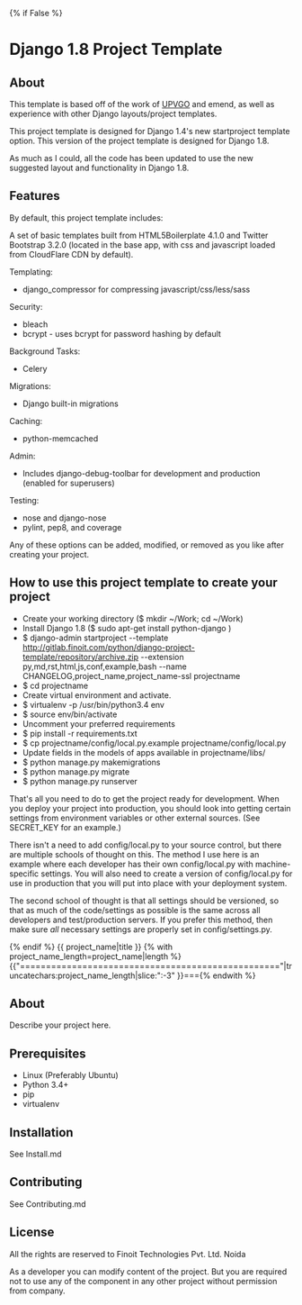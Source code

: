 {% if False %}
# Django 1.8 Project Template

## About

This template is based off of the work of [UPVGO](http://upvgo.com/) and emend, as well as experience with other Django layouts/project templates.

This project template is designed for Django 1.4's new startproject template option. This version of the project template is designed for Django 1.8.

As much as I could, all the code has been updated to use the new suggested layout
and functionality in Django 1.8.

## Features

By default, this project template includes:

A set of basic templates built from HTML5Boilerplate 4.1.0 and Twitter Bootstrap 3.2.0 (located in the
base app, with css and javascript loaded from CloudFlare CDN by default).

Templating:

- django_compressor for compressing javascript/css/less/sass

Security:

- bleach
- bcrypt - uses bcrypt for password hashing by default

Background Tasks:

- Celery

Migrations:

- Django built-in migrations

Caching:

- python-memcached

Admin:

- Includes django-debug-toolbar for development and production (enabled for superusers)

Testing:

- nose and django-nose
- pylint, pep8, and coverage

Any of these options can be added, modified, or removed as you like after creating your project.

## How to use this project template to create your project

- Create your working directory ($ mkdir ~/Work; cd ~/Work)
- Install Django 1.8 ($ sudo apt-get install python-django )
- $ django-admin startproject --template http://gitlab.finoit.com/python/django-project-template/repository/archive.zip --extension py,md,rst,html,js,conf,example,bash --name CHANGELOG,project_name,project_name-ssl projectname
- $ cd projectname
- Create virtual environment and activate.
- $ virtualenv -p /usr/bin/python3.4 env
- $ source env/bin/activate
- Uncomment your preferred requirements
- $ pip install -r requirements.txt
- $ cp projectname/config/local.py.example projectname/config/local.py
- Update fields in the models of apps available in projectname/libs/
- $ python manage.py makemigrations
- $ python manage.py migrate
- $ python manage.py runserver

That's all you need to do to get the project ready for development. When you deploy your project into production, you should look into getting certain settings from environment variables or other external sources. (See SECRET_KEY for an example.)

There isn't a need to add config/local.py to your source control, but there are multiple schools of thought on this. The method I use here is an example where each developer has their own config/local.py with machine-specific settings. You will also need to create a version of config/local.py for use in production that you will put into place with your deployment system.

The second school of thought is that all settings should be versioned, so that as much of the code/settings as possible is the same across all developers and test/production servers. If you prefer this method, then make sure *all* necessary settings are properly set in config/settings.py.

{% endif %}
{{ project_name|title }}
{% with project_name_length=project_name|length %}{{"=================================================="|truncatechars:project_name_length|slice:":-3" }}==={% endwith %}

## About

Describe your project here.

## Prerequisites

- Linux (Preferably Ubuntu)
- Python 3.4+
- pip
- virtualenv

## Installation

See Install.md

## Contributing

See Contributing.md

## License

All the rights are reserved to Finoit Technologies Pvt. Ltd. Noida

As a developer you can modify content of the project. But you are required not to use any of the component in any other project without permission from company.
